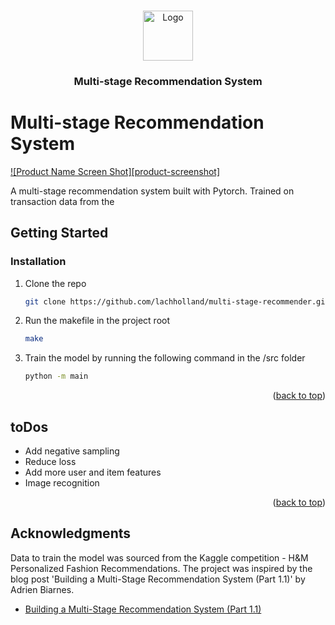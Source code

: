 <!-- Improved compatibility of back to top link: See: https://github.com/othneildrew/Best-README-Template/pull/73 -->
<a name="readme-top"></a>

<br />
<div align="center">
  <a href="https://github.com/othneildrew/Best-README-Template">
    <img src="images/logo.png" alt="Logo" width="80" height="80">
  </a>

  <h3 align="center">Multi-stage Recommendation System</h3>
</div>


<!-- ABOUT THE PROJECT -->
<h1>Multi-stage Recommendation System</h1>

[![Product Name Screen Shot][product-screenshot]](https://example.com)

A multi-stage recommendation system built with Pytorch. Trained on transaction data from the 


<!-- GETTING STARTED -->
## Getting Started

### Installation

1. Clone the repo
   ```sh
   git clone https://github.com/lachholland/multi-stage-recommender.git
   ```
3. Run the makefile in the project root
   ```sh
   make
   ```
4. Train the model by running the following command in the /src folder
   ```sh
   python -m main
   ```

<p align="right">(<a href="#readme-top">back to top</a>)</p>


<!-- ROADMAP -->
## toDos

- Add negative sampling
- Reduce loss
- Add more user and item features
- Image recognition

<p align="right">(<a href="#readme-top">back to top</a>)</p>


<!-- ACKNOWLEDGMENTS -->
## Acknowledgments
Data to train the model was sourced from the Kaggle competition - H&M Personalized Fashion Recommendations.
The project was inspired by the blog post 'Building a Multi-Stage Recommendation System (Part 1.1)' by Adrien Biarnes.

* [Building a Multi-Stage Recommendation System (Part 1.1)](https://medium.com/mlearning-ai/building-a-multi-stage-recommendation-system-part-1-1-95961ccf3dd8)
